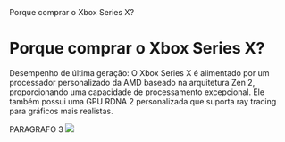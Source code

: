 <!DOCTYPE html>
<html lang="pt-br">
<head>
    <meta charset="UTF-8">
    <meta name="viewport" content="width=device-width, initial-scale=1.0"
    </title>Porque comprar o Xbox Series X?</title>
</head>
<body>
    <h1>Porque comprar o Xbox Series X?</h1>
    <p class="Características Do Xbox Series X"><strengh>Desempenho de última geração: </strengh>O Xbox Series X é alimentado por um processador personalizado da AMD baseado na arquitetura Zen 2, proporcionando uma capacidade de processamento excepcional. Ele também possui uma GPU RDNA 2 personalizada que suporta ray tracing para gráficos mais realistas.
    <p>
    <p>PARAGRAFO 3 
    <img src="![Xbox Series X](https://github.com/vitorwoi/ceag/assets/142449104/311d2c12-165e-4cd1-a054-525f04188574)"

</body>
</html>
